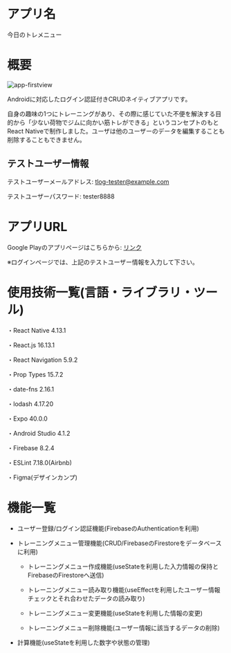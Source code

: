 アプリ名
====

今日のトレメニュー

概要
===

![app-firstview](https://user-images.githubusercontent.com/68333078/111040671-7abb4500-8477-11eb-9699-f65c6b858037.png)

Androidに対応したログイン認証付きCRUDネイティブアプリです。

自身の趣味の1つにトレーニングがあり、その際に感じていた不便を解決する目的から「少ない荷物でジムに向かい筋トレができる」というコンセプトのもとReact Nativeで制作しました。ユーザは他のユーザーのデータを編集することも削除することもできません。

## テストユーザー情報

テストユーザーメールアドレス: tlog-tester@example.com

テストユーザーパスワード: tester8888

アプリURL
===

Google Playのアプリページはこちらから: [リンク](https://play.google.com/store/apps/details?id=jp.AppCreate.TrainingLog)

※ログインページでは、上記のテストユーザー情報を入力して下さい。

使用技術一覧(言語・ライブラリ・ツール)
===

・React Native 4.13.1

・React.js 16.13.1

・React Navigation 5.9.2

・Prop Types 15.7.2

・date-fns 2.16.1

・lodash 4.17.20

・Expo 40.0.0

・Android Studio 4.1.2

・Firebase 8.2.4

・ESLint 7.18.0(Airbnb)

・Figma(デザインカンプ)

機能一覧
===

- ユーザー登録/ログイン認証機能(FirebaseのAuthenticationを利用)

- トレーニングメニュー管理機能(CRUD/FirebaseのFirestoreをデータベースに利用)

  - トレーニングメニュー作成機能(useStateを利用した入力情報の保持とFirebaseのFirestoreへ送信)

  - トレーニングメニュー読み取り機能(useEffectを利用したユーザー情報チェックとそれ合わせたデータの読み取り)

  - トレーニングメニュー変更機能(useStateを利用した情報の変更)

  - トレーニングメニュー削除機能(ユーザー情報に該当するデータの削除)

- 計算機能(useStateを利用した数字や状態の管理)
